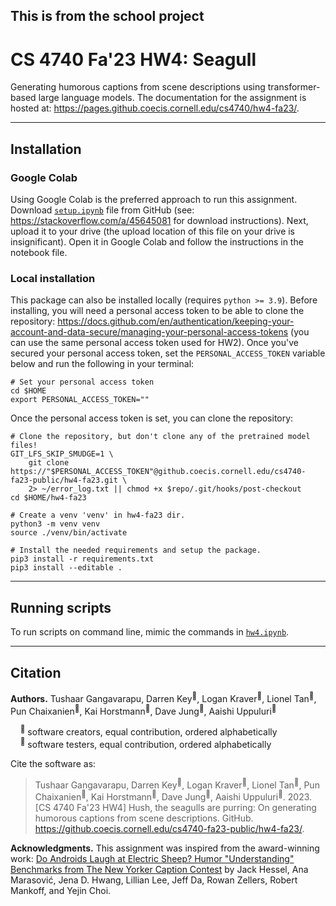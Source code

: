 ## This is from the school project
# CS 4740 Fa'23 HW4: Seagull

Generating humorous captions from scene descriptions using transformer-based large language models. The documentation
for the assignment is hosted at: https://pages.github.coecis.cornell.edu/cs4740/hw4-fa23/.

---

## Installation

### Google Colab

Using Google Colab is the preferred approach to run this assignment. Download
[`setup.ipynb`](https://github.coecis.cornell.edu/cs4740-fa23-public/hw4-fa23/blob/main/notebooks/setup.ipynb) file
from GitHub (see: https://stackoverflow.com/a/45645081 for download instructions). Next, upload it to your drive (the
upload location of this file on your drive is insignificant). Open it in Google Colab and follow the instructions in
the notebook file.

### Local installation

This package can also be installed locally (requires `python >= 3.9`). Before installing, you will need a personal
access token to be able to clone the repository:
https://docs.github.com/en/authentication/keeping-your-account-and-data-secure/managing-your-personal-access-tokens
(you can use the same personal access token used for HW2). Once you've secured your personal access token, set the
`PERSONAL_ACCESS_TOKEN` variable below and run the following in your terminal:

```shell
# Set your personal access token
cd $HOME
export PERSONAL_ACCESS_TOKEN=""
```

Once the personal access token is set, you can clone the repository:

```shell
# Clone the repository, but don't clone any of the pretrained model files! 
GIT_LFS_SKIP_SMUDGE=1 \
    git clone https://"$PERSONAL_ACCESS_TOKEN"@github.coecis.cornell.edu/cs4740-fa23-public/hw4-fa23.git \
    2> ~/error_log.txt || chmod +x $repo/.git/hooks/post-checkout
cd $HOME/hw4-fa23

# Create a venv 'venv' in hw4-fa23 dir.
python3 -m venv venv
source ./venv/bin/activate

# Install the needed requirements and setup the package.
pip3 install -r requirements.txt
pip3 install --editable .
```

---

## Running scripts

To run scripts on command line, mimic the commands in
[`hw4.ipynb`](https://github.coecis.cornell.edu/cs4740-fa23-public/hw4-fa23/blob/main/notebooks/hw4.ipynb).

---

## Citation

**Authors.** Tushaar Gangavarapu, Darren Key<sup>&#129433;</sup>, Logan Kraver<sup>&#129433;</sup>,
Lionel Tan<sup>&#129433;</sup>, Pun Chaixanien<sup>&#129436;</sup>, Kai Horstmann<sup>&#129436;</sup>,
Dave Jung<sup>&#129436;</sup>, Aaishi Uppuluri<sup>&#129436;</sup>

&nbsp;&nbsp;&nbsp;&nbsp;<sup>&#129433;</sup> software creators, equal contribution, ordered alphabetically <br/>
&nbsp;&nbsp;&nbsp;&nbsp;<sup>&#129436;</sup> software testers, equal contribution, ordered alphabetically

Cite the software as:

> Tushaar Gangavarapu, Darren Key<sup>&#129433;</sup>, Logan Kraver<sup>&#129433;</sup>,
> Lionel Tan<sup>&#129433;</sup>, Pun Chaixanien<sup>&#129436;</sup>, Kai Horstmann<sup>&#129436;</sup>,
> Dave Jung<sup>&#129436;</sup>, Aaishi Uppuluri<sup>&#129436;</sup>. 2023. [CS 4740 Fa'23 HW4] Hush, the seagulls
> are purring: On generating humorous captions from scene descriptions. GitHub.
> https://github.coecis.cornell.edu/cs4740-fa23-public/hw4-fa23/.

**Acknowledgments.** This assignment was inspired from the award-winning work: [Do Androids Laugh at Electric Sheep?
Humor "Understanding" Benchmarks from The New Yorker Caption Contest](https://aclanthology.org/2023.acl-long.41/) by
Jack Hessel, Ana Marasović, Jena D. Hwang, Lillian Lee, Jeff Da, Rowan Zellers, Robert Mankoff, and Yejin Choi.
